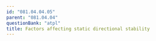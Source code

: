 ```yaml
---
id: "081.04.04.05"
parent: "081.04.04"
questionBank: "atpl"
title: Factors affecting static directional stability
---
```

